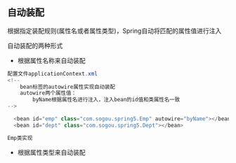 ## 自动装配  
根据指定装配规则(属性名或者属性类型)，Spring自动将匹配的属性值进行注入  
  
自动装配的两种形式  
+ 根据属性名称来自动装配  
```java
配置文件applicationContext.xml
<!--
    bean标签的autowire属性实现自动装配
    autowire两个属性值：
        byName根据属性名进行注入，注入bean的id值和类属性名一致
-->

  <bean id="emp" class="com.sogou.spring5.Emp" autowire="byName"></bean>
  <bean id="dept" class="com.sogou.spring5.Dept"></bean>

Emp类实现


```
+ 根据属性类型来自动装配  